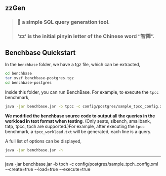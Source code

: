## zzGen
> ### 🔧 a simple SQL query generation tool.
> ### ‘zz’ is the initial pinyin letter of the Chinese word “智障”.



## Benchbase Quickstart

In the `benchbase` folder, we have a tgz file, which can be extracted,

```bash
cd benchbase
tar xvzf benchbase-postgres.tgz
cd benchbase-postgres
```

Inside this folder, you can run BenchBase. For example, to execute the `tpcc` benchmark,

```bash
java -jar benchbase.jar -b tpcc -c config/postgres/sample_tpcc_config.xml --create=true --load=true --execute=true
```

**We modified the benchbase source code to output all the queries in the workload in text format when testing**. (Only seats, sibench, smallbank, tatp, tpcc, tpch are supported.)For example, after executing the `tpcc` benchmark, a  `tpcc_workload.txt` will be generated, each line is a query. 

A full list of options can be displayed,

```bash
java -jar benchbase.jar -h
```

---



java -jar benchbase.jar -b tpch -c config/postgres/sample_tpch_config.xml --create=true --load=true --execute=true